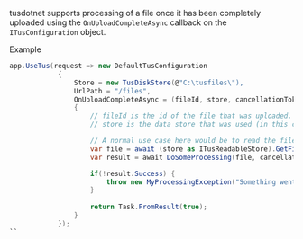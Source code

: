 tusdotnet supports processing of a file once it has been completely uploaded using the `OnUploadCompleteAsync` callback on the `ITusConfiguration` object. 

Example

```csharp
app.UseTus(request => new DefaultTusConfiguration
			{
				Store = new TusDiskStore(@"C:\tusfiles\"),
				UrlPath = "/files",
				OnUploadCompleteAsync = (fileId, store, cancellationToken) =>
				{
					// fileId is the id of the file that was uploaded.
					// store is the data store that was used (in this case an instance of the TusDiskStore)

					// A normal use case here would be to read the file and do some processing on it.
					var file = await (store as ITusReadableStore).GetFileAsync(fileId, cancellationToken);
					var result = await DoSomeProcessing(file, cancellationToken);

					if(!result.Success) {
						throw new MyProcessingException("Something went wrong during processing");
					}
					
					return Task.FromResult(true);
				}
			});
``
